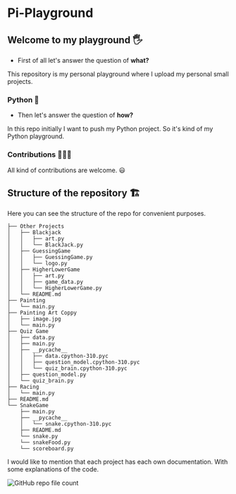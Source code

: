 # Pi-Playground

## Welcome to my playground 🖐️

- First of all let's answer the question of **what?**

This repository is my personal playground where I upload my personal small projects.

### Python 🐍

- Then let's answer the question of **how?**

In this repo initially I want to push my Python project.
So it's kind of my Python playground.

### Contributions 🧑‍🤝‍🧑

All kind of contributions are welcome. 😃

## Structure of the repository 🏗️

Here you can see the structure of the repo for convenient purposes.

    ├── Other Projects
    │   ├── Blackjack
    │   │   ├── art.py
    │   │   └── BlackJack.py
    │   ├── GuessingGame
    │   │   ├── GuessingGame.py
    │   │   └── logo.py
    │   ├── HigherLowerGame
    │   │   ├── art.py
    │   │   ├── game_data.py
    │   │   └── HigherLowerGame.py
    │   └── README.md
    ├── Painting
    │   └── main.py
    ├── Painting Art Coppy
    │   ├── image.jpg
    │   └── main.py
    ├── Quiz Game
    │   ├── data.py
    │   ├── main.py
    │   ├── __pycache__
    │   │   ├── data.cpython-310.pyc
    │   │   ├── question_model.cpython-310.pyc
    │   │   └── quiz_brain.cpython-310.pyc
    │   ├── question_model.py
    │   └── quiz_brain.py
    ├── Racing
    │   └── main.py
    ├── README.md
    └── SnakeGame
        ├── main.py
        ├── __pycache__
        │   └── snake.cpython-310.pyc
        ├── README.md
        └── snake.py
        └── snakeFood.py
        └── scoreboard.py

I would like to mention that each project has each own documentation. With some explanations of the code.

![GitHub repo file count](https://img.shields.io/github/directory-file-count/sifisKoen/Pi-Playground?style=plastic)
